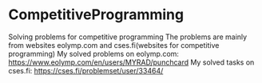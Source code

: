 # CompetitiveProgramming
Solving problems for competitive programming
The problems are mainly from websites eolymp.com and cses.fi(websites for competitive programming)
My solved problems on eolymp.com: https://www.eolymp.com/en/users/MYRAD/punchcard
My solved tasks on cses.fi: https://cses.fi/problemset/user/33464/
